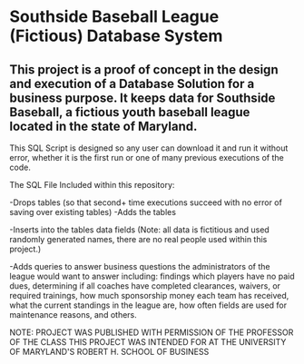 # Southside Baseball League (Fictious) Database System

## This project is a proof of concept in the design and execution of a Database Solution for a business purpose.  It keeps data for Southside Baseball, a fictious youth baseball league located in the state of Maryland.

This SQL Script is designed so any user can download it and run it without error, whether it is the first run or one of many previous executions of the code.  

The SQL File Included within this repository:

-Drops tables (so that second+ time executions succeed with no error of saving over existing tables)
-Adds the tables

-Inserts into the tables data fields (Note: all data is fictitious and used randomly generated names, there are no real people used within this project.)

-Adds queries to answer business questions the administrators of the league would want to answer including: findings which players have no paid dues, determining if all coaches have completed clearances, waivers, or required trainings, how much sponsorship money each team has received, what the current standings in the league are, how often fields are used for maintenance reasons, and others.


NOTE: PROJECT WAS PUBLISHED WITH PERMISSION OF THE PROFESSOR OF THE CLASS THIS PROJECT WAS INTENDED FOR AT THE UNIVERSITY OF MARYLAND'S ROBERT H. SCHOOL OF BUSINESS
